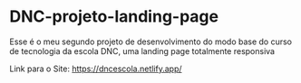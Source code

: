 # DNC-projeto-landing-page
Esse é o meu segundo projeto de desenvolvimento do modo base do curso de tecnologia da escola DNC, uma landing page totalmente responsiva 

Link para o Site: https://dncescola.netlify.app/
